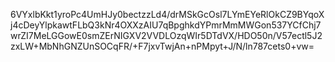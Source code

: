 6VYxlbKkt1yroPc4UmHJy0bectzzLd4/drMSkGcOsl7LYmEYeRlOkCZ9BYqoXj4cDeyYlpkawtFLbQ3kNr4OXXzAIU7qBpghkdYPmrMmMWGon537YCfChj7wrZI7MeLGGowE0smZErNIGXV2VVDLOzqWIr5DTdVX/HDO50n/V57ectl5J2zxLW+MbNhGNZUnSOCqFR/+F7jxvTwjAn+nPMpyt+J/N/ln787cets0+vw=